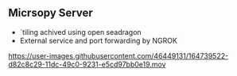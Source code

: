 ## Micrsopy Server

- `tiling achived using open seadragon
- External service and port forwarding by NGROK

https://user-images.githubusercontent.com/46449131/164739522-d82c8c29-11dc-49c0-9231-e5cd97bb0e19.mov

